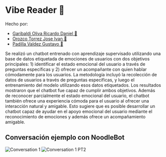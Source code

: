 # Vibe Reader 🍜

Hecho por:

- [Garibaldi Oliva Ricardo Daniel 🍜](https://github.com/ricky-daniel13)
- [Orozco Torrez Jose Ivan 🍜](https://github.com/vandelvan)
- [Padilla Valdez Gustavo 🍜](https://github.com/Piloalucard)

Se realizó un chatbot entrenado con aprendizaje supervisado utilizando una base de datos etiquetada de emociones de usuarios con dos objetivos principales: 1) identificar el estado emocional del usuario a través de preguntas específicas y 2) ofrecer un acompañante con quien hablar cómodamente para los usuarios. La metodología incluyó la recolección de datos de usuarios a través de preguntas específicas, y luego el entrenamiento del modelo utilizando esos datos etiquetados. Los resultados mostraron que el chatbot fue capaz de cumplir ambos objetivos. Además de reconocer parcialmente el estado emocional del usuario, el chatbot también ofrece una experiencia cómoda para el usuario al ofrecer una interacción natural y amigable. Esto sugiere que es posible desarrollar un chatbot capaz de ayudar en el apoyo emocional del usuario mediante el reconocimiento de emociones y además ofrece un acompañamiento amigable.

## Conversación ejemplo con NoodleBot

![Conversation 1](/ReadmeImages/conv1.png)
![Conversation 1 PT2](/ReadmeImages/conv2.png)
